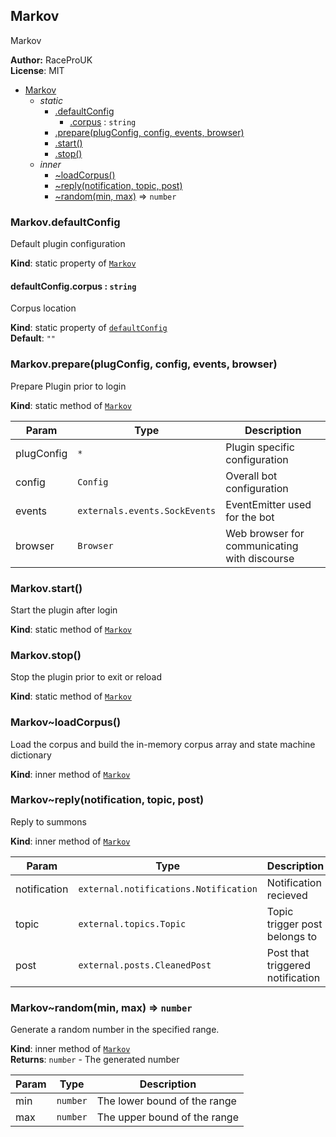 <a name="module_Markov"></a>

## Markov
Markov

**Author:** RaceProUK  
**License**: MIT  

* [Markov](#module_Markov)
    * _static_
        * [.defaultConfig](#module_Markov.defaultConfig)
            * [.corpus](#module_Markov.defaultConfig.corpus) : <code>string</code>
        * [.prepare(plugConfig, config, events, browser)](#module_Markov.prepare)
        * [.start()](#module_Markov.start)
        * [.stop()](#module_Markov.stop)
    * _inner_
        * [~loadCorpus()](#module_Markov..loadCorpus)
        * [~reply(notification, topic, post)](#module_Markov..reply)
        * [~random(min, max)](#module_Markov..random) ⇒ <code>number</code>

<a name="module_Markov.defaultConfig"></a>

### Markov.defaultConfig
Default plugin configuration

**Kind**: static property of <code>[Markov](#module_Markov)</code>  
<a name="module_Markov.defaultConfig.corpus"></a>

#### defaultConfig.corpus : <code>string</code>
Corpus location

**Kind**: static property of <code>[defaultConfig](#module_Markov.defaultConfig)</code>  
**Default**: <code>&quot;&quot;</code>  
<a name="module_Markov.prepare"></a>

### Markov.prepare(plugConfig, config, events, browser)
Prepare Plugin prior to login

**Kind**: static method of <code>[Markov](#module_Markov)</code>  

| Param | Type | Description |
| --- | --- | --- |
| plugConfig | <code>\*</code> | Plugin specific configuration |
| config | <code>Config</code> | Overall bot configuration |
| events | <code>externals.events.SockEvents</code> | EventEmitter used for the bot |
| browser | <code>Browser</code> | Web browser for communicating with discourse |

<a name="module_Markov.start"></a>

### Markov.start()
Start the plugin after login

**Kind**: static method of <code>[Markov](#module_Markov)</code>  
<a name="module_Markov.stop"></a>

### Markov.stop()
Stop the plugin prior to exit or reload

**Kind**: static method of <code>[Markov](#module_Markov)</code>  
<a name="module_Markov..loadCorpus"></a>

### Markov~loadCorpus()
Load the corpus and build the in-memory corpus array and state machine dictionary

**Kind**: inner method of <code>[Markov](#module_Markov)</code>  
<a name="module_Markov..reply"></a>

### Markov~reply(notification, topic, post)
Reply to summons

**Kind**: inner method of <code>[Markov](#module_Markov)</code>  

| Param | Type | Description |
| --- | --- | --- |
| notification | <code>external.notifications.Notification</code> | Notification recieved |
| topic | <code>external.topics.Topic</code> | Topic trigger post belongs to |
| post | <code>external.posts.CleanedPost</code> | Post that triggered notification |

<a name="module_Markov..random"></a>

### Markov~random(min, max) ⇒ <code>number</code>
Generate a random number in the specified range.

**Kind**: inner method of <code>[Markov](#module_Markov)</code>  
**Returns**: <code>number</code> - The generated number  

| Param | Type | Description |
| --- | --- | --- |
| min | <code>number</code> | The lower bound of the range |
| max | <code>number</code> | The upper bound of the range |

